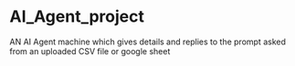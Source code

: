 # AI_Agent_project
AN AI Agent machine which gives details and replies to the prompt asked from an uploaded CSV file or google sheet
